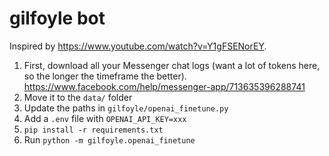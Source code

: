 # gilfoyle bot

Inspired by https://www.youtube.com/watch?v=Y1gFSENorEY. 

1. First, download all your Messenger chat logs (want a lot of tokens here, so the longer the timeframe the better). https://www.facebook.com/help/messenger-app/713635396288741
2. Move it to the `data/` folder
3. Update the paths in `gilfoyle/openai_finetune.py`
4. Add a `.env` file with `OPENAI_API_KEY=xxx`
5. `pip install -r requirements.txt`
5. Run `python -m gilfoyle.openai_finetune`